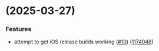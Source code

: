 #  (2025-03-27)


### Features

* attempt to get iOS release builds working ([#10](https://github.com/tomarra/toms_recipe_app/issues/10)) ([1174048](https://github.com/tomarra/toms_recipe_app/commit/1174048d36248d529ebb57169684ac860ee66312))



